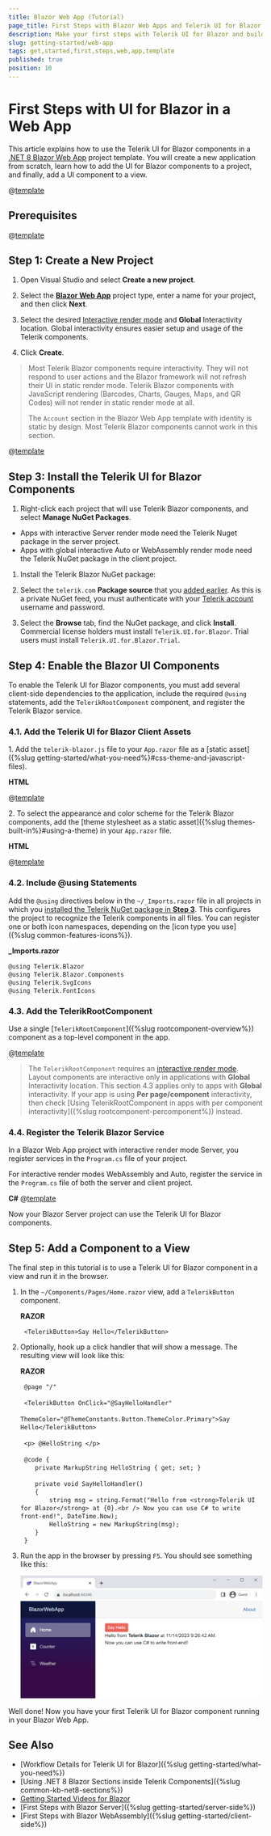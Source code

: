 ```yaml
---
title: Blazor Web App (Tutorial)
page_title: First Steps with Blazor Web Apps and Telerik UI for Blazor
description: Make your first steps with Telerik UI for Blazor and build a Web App that runs the UI for Blazor components.
slug: getting-started/web-app
tags: get,started,first,steps,web,app,template
published: true
position: 10
---
```


# First Steps with UI for Blazor in a Web App

This article explains how to use the Telerik UI for Blazor components in a <a href = "https://learn.microsoft.com/en-us/aspnet/core/blazor/project-structure?view=aspnetcore-8.0#blazor-web-app" target="_blank">.NET 8 Blazor Web App</a> project template. You will create a new application from scratch, learn how to add the UI for Blazor components to a project, and finally, add a UI component to a view.

@[template](/_contentTemplates/common/get-started.md#prerequisites-tip)

## Prerequisites

@[template](/_contentTemplates/common/get-started.md#prerequisites-download)

## Step 1: Create a New Project

1. Open Visual Studio and select **Create a new project**.

1. Select the [**Blazor Web App**](https://learn.microsoft.com/en-us/aspnet/core/blazor/project-structure?view=aspnetcore-8.0#blazor-web-app) project type, enter a name for your project, and then click **Next**.

1. Select the desired [Interactive render mode](https://learn.microsoft.com/en-us/aspnet/core/blazor/components/render-modes?view=aspnetcore-8.0#render-modes) and **Global** Interactivity location. Global interactivity ensures easier setup and usage of the Telerik components.

1. Click **Create**.

> Most Telerik Blazor components require interactivity. They will not respond to user actions and the Blazor framework will not refresh their UI in static render mode. Telerik Blazor components with JavaScript rendering (Barcodes, Charts, Gauges, Maps, and QR Codes) will not render in static render mode at all.
>
> The `Account` section in the Blazor Web App template with identity is static by design. Most Telerik Blazor components cannot work in this section.

@[template](/_contentTemplates/common/get-started.md#add-nuget-feed)

## Step 3: Install the Telerik UI for Blazor Components

1. Right-click each project that will use Telerik Blazor components, and select **Manage NuGet Packages**.

  * Apps with interactive Server render mode need the Telerik Nuget package in the server project.
  * Apps with global interactive Auto or WebAssembly render mode need the Telerik NuGet package in the client project.

1. Install the Telerik Blazor NuGet package:

  1. Select the `telerik.com` **Package source** that you [added earlier](#step-2-add-the-telerik-nuget-feed-to-visual-studio). As this is a private NuGet feed, you must authenticate with your [Telerik account](https://www.telerik.com/account/) username and password.
  1. Select the **Browse** tab, find the NuGet package, and click **Install**. Commercial license holders must install `Telerik.UI.for.Blazor`. Trial users must install `Telerik.UI.for.Blazor.Trial`.

## Step 4: Enable the Blazor UI Components

To enable the Telerik UI for Blazor components, you must add several client-side dependencies to the application, include the required `@using` statements, add the `TelerikRootComponent` component, and register the Telerik Blazor service.

### 4.1. Add the Telerik UI for Blazor Client Assets

1\. Add the `telerik-blazor.js` file to your `App.razor` file as a [static asset]({%slug getting-started/what-you-need%}#css-theme-and-javascript-files).

**HTML**

@[template](/_contentTemplates/common/js-interop-file.md#js-interop-file-snippet)

2\. To select the appearance and color scheme for the Telerik Blazor components, add the [theme stylesheet as a static asset]({%slug themes-built-in%}#using-a-theme) in your `App.razor` file.

**HTML**

@[template](/_contentTemplates/common/js-interop-file.md#theme-static-asset-snippet)

### 4.2. Include @using Statements

Add the `@using` directives below in the `~/_Imports.razor` file in all projects in which you [installed the Telerik NuGet package in **Step 3**](#step-3-install-the-telerik-ui-for-blazor-components). This configures the project to recognize the Telerik components in all files. You can register one or both icon namespaces, depending on the [icon type you use]({%slug common-features-icons%}).

**_Imports.razor**
    
    @using Telerik.Blazor
    @using Telerik.Blazor.Components
    @using Telerik.SvgIcons
    @using Telerik.FontIcons

### 4.3. Add the TelerikRootComponent

Use a single [`TelerikRootComponent`]({%slug rootcomponent-overview%}) component as a top-level component in the app.

@[template](/_contentTemplates/common/get-started.md#root-component-main-layout)

> The `TelerikRootComponent` requires an [interactive render mode](https://learn.microsoft.com/en-us/aspnet/core/blazor/components/render-modes). Layout components are interactive only in applications with **Global** Interactivity location. This section 4.3 applies only to apps with **Global** interactivity. If your app is using **Per page/component** interactivity, then check [Using TelerikRootComponent in apps with per component interactivity]({%slug rootcomponent-percomponent%}) instead.

### 4.4. Register the Telerik Blazor Service

In a Blazor Web App project with interactive render mode Server, you register services in the `Program.cs` file of your project.

For interactive render modes WebAssembly and Auto, register the service in the `Program.cs` file of both the server and client project.

**C#**
@[template](/_contentTemplates/common/js-interop-file.md#register-telerik-service-server)

Now your Blazor Server project can use the Telerik UI for Blazor components.

## Step 5: Add a Component to a View

The final step in this tutorial is to use a Telerik UI for Blazor component in a view and run it in the browser.

1. In the `~/Components/Pages/Home.razor` view, add a `TelerikButton` component.


    **RAZOR**
    
        <TelerikButton>Say Hello</TelerikButton>
        
1. Optionally, hook up a click handler that will show a message. The resulting view will look like this:

    **RAZOR**
    
        @page "/"
        
        <TelerikButton OnClick="@SayHelloHandler"
                       ThemeColor="@ThemeConstants.Button.ThemeColor.Primary">Say Hello</TelerikButton>
        
        <p> @HelloString </p>
        
        @code {
           private MarkupString HelloString { get; set; }
        
           private void SayHelloHandler()
           {
               string msg = string.Format("Hello from <strong>Telerik UI for Blazor</strong> at {0}.<br /> Now you can use C# to write front-end!", DateTime.Now);
               HelloString = new MarkupString(msg);
           }
        }

1. Run the app in the browser by pressing `F5`. You should see something like this:

    ![Telerik Blazor app in the browser](images/blazor-app-in-browser.png)

Well done! Now you have your first Telerik UI for Blazor component running in your Blazor Web App.


## See Also

* [Workflow Details for Telerik UI for Blazor]({%slug getting-started/what-you-need%})
* [Using .NET 8 Blazor Sections inside Telerik Components]({%slug common-kb-net8-sections%})
* [Getting Started Videos for Blazor](https://www.youtube.com/watch?v=aaRAZYaJ4xc&list=PLvmaC-XMqeBYPTwcm478vs8Rujq2tiVJo)
* [First Steps with Blazor Server]({%slug getting-started/server-side%})
* [First Steps with Blazor WebAssembly]({%slug getting-started/client-side%})
